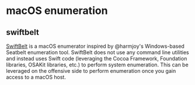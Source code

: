 # macOS enumeration

## swiftbelt

[SwiftBelt](https://github.com/cedowens/SwiftBelt) is a macOS enumerator inspired by @harmjoy's Windows-based Seatbelt enumeration tool. SwiftBelt does not use any command line utilities and instead uses Swift code (leveraging the Cocoa Framework, Foundation libraries, OSAKit libraries, etc.) to perform system enumeration. This can be leveraged on the offensive side to perform enumeration once you gain access to a macOS host. 